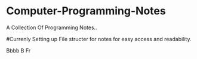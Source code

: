 # Computer-Programming-Notes
A Collection Of Programming Notes..

#Currenly Setting up File structer for notes for easy access and readability.

Bbbb 
B
Fr
